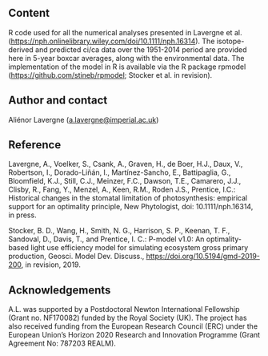 ## Content

R code used for all the numerical analyses presented in Lavergne et al. (https://nph.onlinelibrary.wiley.com/doi/10.1111/nph.16314). The isotope-derived and predicted ci/ca data over the 1951-2014 period are provided here in 5-year boxcar averages, along with the environmental data. The implementation of the model in R is available via the R package rpmodel (https://github.com/stineb/rpmodel; Stocker et al. in revision).   

## Author and contact

Aliénor Lavergne (a.lavergne@imperial.ac.uk)

## Reference

Lavergne, A., Voelker, S., Csank, A., Graven, H., de Boer, H.J., Daux, V., Robertson, I., Dorado-Liñán, I., Martínez-Sancho, E., Battipaglia, G., Bloomfield, K.J., Still, C.J., Meinzer, F.C., Dawson, T.E., Camarero, J.J., Clisby, R., Fang, Y., Menzel, A., Keen, R.M., Roden J.S., Prentice, I.C.: Historical changes in the stomatal limitation of photosynthesis: empirical support for an optimality principle, New Phytologist, doi: 10.1111/nph.16314, in press.

Stocker, B. D., Wang, H., Smith, N. G., Harrison, S. P., Keenan, T. F., Sandoval, D., Davis, T., and Prentice, I. C.: P-model v1.0: An optimality-based light use efficiency model for simulating ecosystem gross primary production, Geosci. Model Dev. Discuss., https://doi.org/10.5194/gmd-2019-200, in revision, 2019.

## Acknowledgements

A.L. was supported by a Postdoctoral Newton International Fellowship (Grant no. NF170082) funded by the Royal Society (UK). The project has also received funding from the European Research Council (ERC) under the European Union’s Horizon 2020 Research and Innovation Programme (Grant Agreement No: 787203 REALM). 
